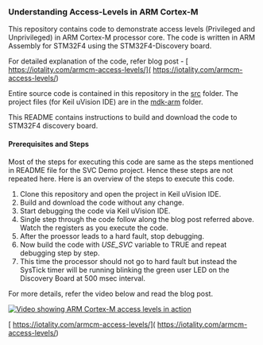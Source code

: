 ### Understanding Access-Levels in ARM Cortex-M

This repository contains code to demonstrate access levels (Privileged and Unprivileged) in ARM Cortex-M processor core. The code is written in ARM Assembly for STM32F4 using the STM32F4-Discovery board.

For detailed explanation of the code, refer blog post - [ https://iotality.com/armcm-access-levels/]( https://iotality.com/armcm-access-levels/)

Entire source code is contained in this repository in the [src](/src) folder. The project files (for Keil uVision IDE) are in the [mdk-arm](/mdk-arm) folder.

This README contains instructions to build and download the code to STM32F4 discovery board.


#### Prerequisites and Steps

Most of the steps for executing this code are same as the steps mentioned in README file for the SVC Demo project. Hence these steps are not repeated here. Here is an overview of the steps to execute this code.

1. Clone this repository and open the project in Keil uVision IDE.
2. Build and download the code without any change.
3. Start debugging the code via Keil uVision IDE.
4. Single step through the code follow along the blog post referred above. Watch the registers as you execute the code.
5. After the proessor leads to a hard fault, stop debugging.
6. Now build the code with *_USE_SVC_* variable to TRUE and repeat debugging step by step.
7. This time the processor should not go to hard fault but instead the SysTick timer will be running blinking the green user LED on the Discovery Board at 500 msec interval.

For more details, refer the video below and read the blog post.

[![Video showing ARM Cortex-M access levels in action](https://img.youtube.com/vi/OeLvAIEkW4w/0.jpg)](https://youtube.com/watch?v=OeLvAIEkW4w)


 [ https://iotality.com/armcm-access-levels/]( https://iotality.com/armcm-access-levels/)